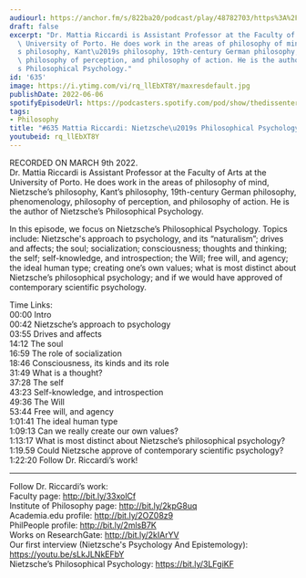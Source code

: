```yaml
---
audiourl: https://anchor.fm/s/822ba20/podcast/play/48782703/https%3A%2F%2Fd3ctxlq1ktw2nl.cloudfront.net%2Fstaging%2F2022-2-9%2Ff8cf8ba2-7b6b-b4b1-a249-e3cdf908f153.m4a
draft: false
excerpt: "Dr. Mattia Riccardi is Assistant Professor at the Faculty of Arts at the\
  \ University of Porto. He does work in the areas of philosophy of mind, Nietzsche\u2019\
  s philosophy, Kant\u2019s philosophy, 19th-century German philosophy, phenomenology,\
  \ philosophy of perception, and philosophy of action. He is the author of Nietzsche\u2019\
  s Philosophical Psychology."
id: '635'
image: https://i.ytimg.com/vi/rq_llEbXT8Y/maxresdefault.jpg
publishDate: 2022-06-06
spotifyEpisodeUrl: https://podcasters.spotify.com/pod/show/thedissenter/episodes/635-Mattia-Riccardi-Nietzsches-Philosophical-Psychology-e1ff7tf
tags:
- Philosophy
title: "#635 Mattia Riccardi: Nietzsche\u2019s Philosophical Psychology"
youtubeid: rq_llEbXT8Y
---
```

<div class="timelinks">

RECORDED ON MARCH 9th 2022.  
Dr. Mattia Riccardi is Assistant Professor at the Faculty of Arts at the University of Porto. He does work in the areas of philosophy of mind, Nietzsche’s philosophy, Kant’s philosophy, 19th-century German philosophy, phenomenology, philosophy of perception, and philosophy of action. He is the author of Nietzsche’s Philosophical Psychology.

In this episode, we focus on Nietzsche’s Philosophical Psychology. Topics include: Nietzsche's approach to psychology, and its “naturalism”; drives and affects; the soul; socialization; consciousness; thoughts and thinking; the self; self-knowledge, and introspection; the Will; free will, and agency; the ideal human type; creating one’s own values; what is most distinct about Nietzsche’s philosophical psychology; and if we would have approved of contemporary scientific psychology.

Time Links:  
<time>00:00</time> Intro  
<time>00:42</time> Nietzsche’s approach to psychology  
<time>03:55</time> Drives and affects  
<time>14:12</time> The soul  
<time>16:59</time> The role of socialization  
<time>18:46</time> Consciousness, its kinds and its role  
<time>31:49</time> What is a thought?  
<time>37:28</time> The self  
<time>43:23</time> Self-knowledge, and introspection  
<time>49:36</time> The Will  
<time>53:44</time> Free will, and agency  
<time>1:01:41</time> The ideal human type  
<time>1:09:13</time> Can we really create our own values?  
<time>1:13:17</time> What is most distinct about Nietzsche’s philosophical psychology?  
1:19.59  Could Nietzsche approve of contemporary scientific psychology?  
<time>1:22:20</time> Follow Dr. Riccardi’s work!

---

Follow Dr. Riccardi’s work:  
Faculty page: http://bit.ly/33xolCf  
Institute of Philosophy page: http://bit.ly/2kpG8uq  
Academia.edu profile: http://bit.ly/2OZ08z9  
PhilPeople profile: http://bit.ly/2mlsB7K  
Works on ResearchGate: http://bit.ly/2kIArYV  
Our first interview (Nietzsche's Psychology And Epistemology): https://youtu.be/sLkJLNkEFbY  
Nietzsche’s Philosophical Psychology: https://bit.ly/3LFgiKF
</div>

